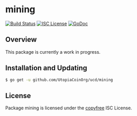 mining
======

[![Build Status](https://img.shields.io/travis/Utopia/ucd.svg)](https://travis-ci.org/Utopia/ucd)
[![ISC License](https://img.shields.io/badge/license-ISC-blue.svg)](http://copyfree.org)
[![GoDoc](https://img.shields.io/badge/godoc-reference-blue.svg)](https://godoc.org/github.com/UtopiaCoinOrg/ucd/mining)

## Overview

This package is currently a work in progress.

## Installation and Updating

```bash
$ go get -u github.com/UtopiaCoinOrg/ucd/mining
```

## License

Package mining is licensed under the [copyfree](http://copyfree.org) ISC
License.
